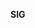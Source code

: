 **SIG <Template> Charter**

This charter adheres to the Roles and Organization Management specified in <sig-governance>.
 Team information may be found in the <readme.md>

**Overview of SIG**
A central knowledge advisory group that provides resources and information security compliant, resolution and XYZ.

All about security of systems and infrastructure resources. Security patching, resources and infra up to date.
Provide the basic services of APPSEC related to this project.

Two concise lines explaining what this SIG does with bullet points of the major responsibilities

- Responsibility 1

**Goals**

- Major goals that SIG seeks to generally achieve

**Scope**
Involve gathering information about security flaws. 
Identify potential security risks/gaps in softare.
Define best practices for ensuring secure code

- Generalized overall scope of work

**In scope**
Create tooling and campaigns to identify and resolve gaps, holes, and the depreciation of software

(campaigns) - org communication and bulletins - define build whats needed and track compliance for identified campaigns as well as update campaigns.

Provide security audit for each SIG during an open campaign until all SIGs are in compliance and campaign is closed.

Update and publish overall security practices and guidelines.
Monitor security bulletins for related technologies that may affect software
Publish versions of library, tool, and code versions that are compliant.
Define and maintain tools to identify and update campaigns and issues
Define and disseminate dependency software/code for compliance reasons.
Create and maintain mechanism and guidelines to raise concerns for security issues.
Create and maintain tools to do version checking to ensure libraries are in compliance.
Create and maintain SPDX scanning tools to detect violations
Provide and report on penetration testing on point release software before general availability.
***Look into threat modelling and compliance***

- Items that are the core responsibilities of SIG

**Cross-cutting Processes**

Disseminating information to other sigs for action / update/ fixing
Provide SPDX Licensing report violations to corresponding SIGs
Advise SIGs on security level of new libraries and add to published compliance list
Provide web and docs team with links to campaign information stored in SIG's repository

Team must provide compliance automation scanning at periodic intervals and point release intervals for each potential issue and report violations to appropriate SIGs.

Advise Technical steering committee and Governing board of potential theats and unresolved issues.

- Items that span or require other SIGs or groups and how it relates to this SIG’s responsibilities

**Out of Scope**
Not responsible for fixing any detected or reported security issues.
Not responsible for enforcing or acting upon any legal compliance issues
Not responsible for implementing security or IP detection tools into automation or build chains, but may advise SIGs on where to implement.

- Items that are optional or are not the responsibility of this SIG.

**SIG Links and lists:**

- Joining this SIG
- Slack/Discord
- Mailing list
- Issues/PRs
- Meeting agenda & Notes

**Roles and Organization Management**

SIG Docs adheres to the standards for roles and organization management as specified by <sig-governance>. This SIG opts in to updates and modifications to <sig-governance>

**Individual Contributors**
Must provide links and examples to security flaws, discoveries, or potential issues.

Additional information not found in the sig-governance related to contributors.

**Maintainers**
Must validate and verify that submitted issue or flaw exists and should be accepted into practices.

Additional information not found in the sig-governance related to contributors

**Additional responsibilities of Chairs**

Additional information not found in the sig-governance related to SIG Chairs

**Subproject Creation**

Additional information not found in the sig-governance related to subproject creation

**Deviations from sig-governance**

Explicit Deviations from the sig-governance